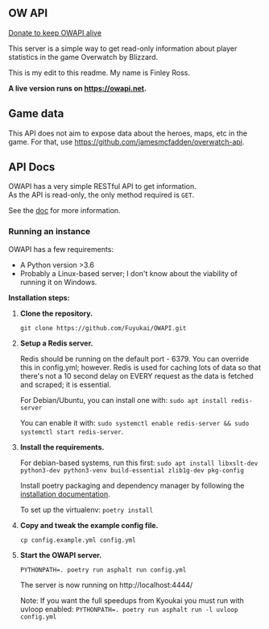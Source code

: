 ## OW API

[Donate to keep OWAPI alive](https://www.patreon.com/sundwarf)

This server is a simple way to get read-only information about player statistics in the game
Overwatch by Blizzard.


This is my edit to this readme. My name is Finley Ross.


**A live version runs on https://owapi.net.**  

## Game data

This API does not aim to expose data about the heroes, maps, etc in the game. For that, use 
https://github.com/jamesmcfadden/overwatch-api. 
 
## API Docs

OWAPI has a very simple RESTful API to get information.  
As the API is read-only, the only method required is `GET`.  

See the [doc](/api.md) for more information. 


### Running an instance

OWAPI has a few requirements:

 - A Python version >3.6
 - Probably a Linux-based server; I don't know about the viability of running it on Windows.
 
**Installation steps:**

 1. **Clone the repository.**
 
     `git clone https://github.com/Fuyukai/OWAPI.git`
     
 2. **Setup a Redis server.**
 
     Redis should be running on the default port - 6379. You can override this in config.yml;
     however.
     Redis is used for caching lots of data so that there's not a 10 second delay on
     EVERY request as the data is fetched and scraped; it is essential.
     
     For Debian/Ubuntu, you can install one with:
     `sudo apt install redis-server`
     
     You can enable it with:
     `sudo systemctl enable redis-server && sudo systemctl start redis-server`.
     
 4. **Install the requirements.**

     For debian-based systems, run this first:
     `sudo apt install libxslt-dev python3-dev python3-venv build-essential zlib1g-dev pkg-config`
     
     Install poetry packaging and dependency manager by following the [installation documentation](https://poetry.eustace.io/docs/#installation).
     
     To set up the virtualenv:
     `poetry install`

 5. **Copy and tweak the example config file.**

    `cp config.example.yml config.yml`
     
 6. **Start the OWAPI server.**
 
     `PYTHONPATH=. poetry run asphalt run config.yml`
     
     The server is now running on http://localhost:4444/
          
     Note: If you want the full speedups from Kyoukai you must run with uvloop enabled:
     `PYTHONPATH=. poetry run asphalt run -l uvloop config.yml`
